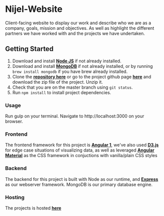 # Nijel-Website

Client-facing website to display our work and describe who we are as a company, goals, mission and objectives. As well as highlight the different partners we have worked with and the projects we have undertaken.

## Getting Started

1. Download and install [**Node JS**](https://nodejs.org/en/) if not already installed.
1. Download and install [**MongoDB**](https://docs.mongodb.com/getting-started/shell/tutorial/install-mongodb-on-os-x/) if not already installed, or by running `brew install mongodb` if you have brew already installed.
1. Clone the [**repository here**](https://github.com/NiJeLorg/NiJeL-Website.git) or go to the project github page [**here**](https://github.com/NiJeLorg/NiJeL-Website) and download the zip file of the project. Unzip it.
1. Check that you are on the master branch using `git status`.
1. Run `npm install` to install project dependencies.

### Usage

Run gulp on your terminal. Navigate to http://localhost:3000 on your browser.

### Frontend

The frontend framework for this project is [**Angular 1**](https://angularjs.org/), we've also used [**D3.js**](https://d3js.org/) for edge case situations of visualizing data, as well as leveraged [**Angular Material**](https://material.angularjs.org/latest/) as the CSS framework in conjuctions with vanilla/plain CSS styles


### Backend

The backend for this project is built with Node as our runtime, and [**Express**](https://expressjs.com/) as our webserver framework. MongoDB is our primary database engine.

### Hosting

The projects is hosted [**here**](https://nijel-website.herokuapp.com/)



